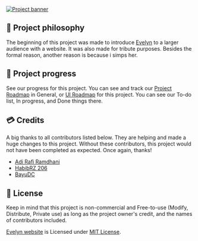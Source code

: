 [![Project banner](https://cdn.upload.systems/uploads/AYax4RER.png)](https://evelyn.falcxxdev.ml)

## 🧠 Project philosophy

The beginning of this project was made to introduce [Evelyn](https://youtube.com/c/HaiHaloEpel) to a larger audience with a website. It was also made for tribute purposes. Besides the formal reason, another reason is because i simps her.

## 🚧 Project progress

See our progress for this project. You can see and track our [Project Roadmap](https://github.com/gifaldyazkaa/evelyn/projects/1) in General, or [UI Roadmap](https://github.com/gifaldyazkaa/evelyn/projects/2) for this project. You can see our To-do list, In progress, and Done things there.

## 💳 Credits

A big thanks to all contributors listed below. They are helping and made a huge changes to this project. Without these contributors, this project would not have been completed as expected. Once again, thanks!

-   [Adi Rafi Ramdhani](https://www.instagram.com/adirafi.r/)
-   [HabibRZ 206](https://www.instagram.com/habibrz26/)
-   [BayuDC](https://github.com/BayuDC)

## 📃 License

Keep in mind that this project is non-commercial and Free-to-use (Modify, Distribute, Private use) as long as the project owner's credit, and the names of contributors included.

[Evelyn website](#) is Licensed under [MIT License](./LICENSE).
